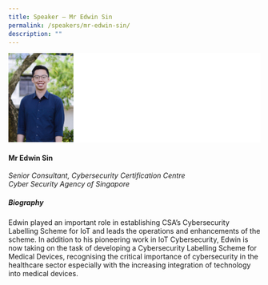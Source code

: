 ```yaml
---
title: Speaker – Mr Edwin Sin
permalink: /speakers/mr-edwin-sin/
description: ""
---
```

![](/images/2023%20Speakers/edwin%20sin.png)

#### **Mr Edwin Sin**

*Senior Consultant, Cybersecurity Certification Centre <br>
Cyber Security Agency of Singapore*


##### **Biography**
Edwin played an important role in establishing CSA’s Cybersecurity Labelling Scheme for IoT and leads the operations and enhancements of the scheme. In addition to his pioneering work in IoT Cybersecurity, Edwin is now taking on the task of developing a Cybersecurity Labelling Scheme for Medical Devices, recognising the critical importance of cybersecurity in the healthcare sector especially with the increasing integration of technology into medical devices.